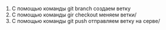 1) С помощью команды git branch создаем ветку
2) С помощью команды gir checkout меняем ветки/
3) С помощью команды git push отправляем ветку на серве/